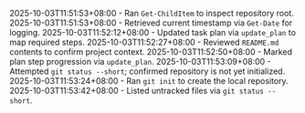 2025-10-03T11:51:53+08:00 - Ran `Get-ChildItem` to inspect repository root.
2025-10-03T11:51:53+08:00 - Retrieved current timestamp via `Get-Date` for logging.
2025-10-03T11:52:12+08:00 - Updated task plan via `update_plan` to map required steps.
2025-10-03T11:52:27+08:00 - Reviewed `README.md` contents to confirm project context.
2025-10-03T11:52:50+08:00 - Marked plan step progression via `update_plan`.
2025-10-03T11:53:09+08:00 - Attempted `git status --short`; confirmed repository is not yet initialized.
2025-10-03T11:53:24+08:00 - Ran `git init` to create the local repository.
2025-10-03T11:53:42+08:00 - Listed untracked files via `git status --short`.
